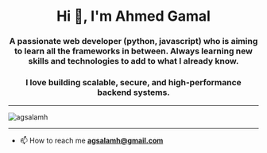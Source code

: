 <h1 align="center">Hi 👋, I'm Ahmed Gamal</h1>
<h3 align="center">A passionate web developer (python, javascript) who is aiming to learn all the frameworks in between. Always learning new skills and technologies to add to what I already know.</h3>
<h3 align="center">I love building scalable, secure, and high-performance backend systems.</h3>

---

<p align="left"> <img src="https://komarev.com/ghpvc/?username=agsalamh&label=Profile%20views&color=0e75b6&style=flat" alt="agsalamh" /> </p>

---

- 📫 How to reach me **agsalamh@gmail.com**
